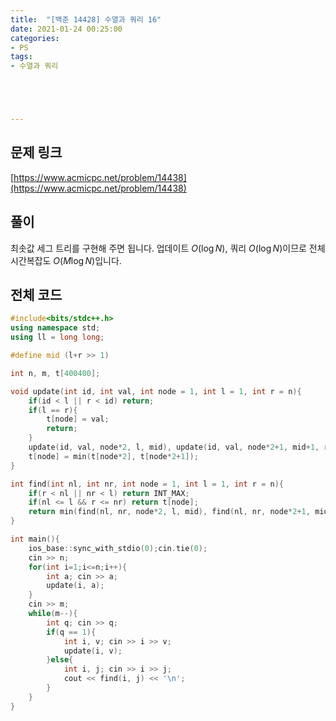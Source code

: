```yaml
---
title:  "[백준 14428] 수열과 쿼리 16"
date: 2021-01-24 00:25:00
categories: 
- PS
tags:
- 수열과 쿼리





---
```


## 문제 링크
[https://www.acmicpc.net/problem/14438](https://www.acmicpc.net/problem/14438)

## 풀이

최솟값 세그 트리를 구현해 주면 됩니다. 업데이트 $O(\log N)$, 쿼리 $O(\log N)$이므로 전체 시간복잡도 $O(M \log N)$입니다.



## 전체 코드

```cpp
#include<bits/stdc++.h>
using namespace std;
using ll = long long;

#define mid (l+r >> 1)

int n, m, t[400400];

void update(int id, int val, int node = 1, int l = 1, int r = n){
    if(id < l || r < id) return;
    if(l == r){
        t[node] = val;
        return;
    }
    update(id, val, node*2, l, mid), update(id, val, node*2+1, mid+1, r);
    t[node] = min(t[node*2], t[node*2+1]);
}

int find(int nl, int nr, int node = 1, int l = 1, int r = n){
    if(r < nl || nr < l) return INT_MAX;
    if(nl <= l && r <= nr) return t[node];
    return min(find(nl, nr, node*2, l, mid), find(nl, nr, node*2+1, mid+1, r));
}

int main(){
    ios_base::sync_with_stdio(0);cin.tie(0);
    cin >> n;
    for(int i=1;i<=n;i++){
        int a; cin >> a;
        update(i, a);
    }
    cin >> m;
    while(m--){
        int q; cin >> q;
        if(q == 1){
            int i, v; cin >> i >> v;
            update(i, v);
        }else{
            int i, j; cin >> i >> j;
            cout << find(i, j) << '\n';
        }
    }
}
```